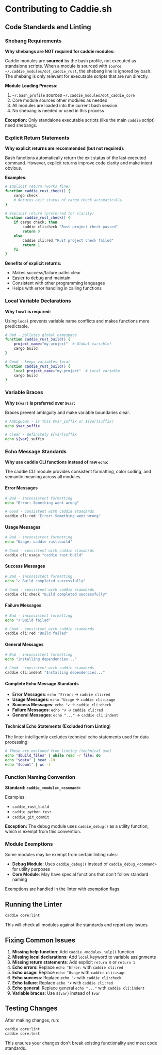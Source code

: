 # Contributing to Caddie.sh

## Code Standards and Linting

### Shebang Requirements

**Why shebangs are NOT required for caddie modules:**

Caddie modules are **sourced** by the bash profile, not executed as standalone scripts. When a module is sourced with `source ~/.caddie_modules/dot_caddie_rust`, the shebang line is ignored by bash. The shebang is only relevant for executable scripts that are run directly.

**Module Loading Process:**
1. `~/.bash_profile` sources `~/.caddie_modules/dot_caddie_core`
2. Core module sources other modules as needed
3. All modules are loaded into the current bash session
4. No shebang is needed or used in this process

**Exception:** Only standalone executable scripts (like the main `caddie` script) need shebangs.

### Explicit Return Statements

**Why explicit returns are recommended (but not required):**

Bash functions automatically return the exit status of the last executed command. However, explicit returns improve code clarity and make intent obvious.

**Examples:**

```bash
# Implicit return (works fine)
function caddie_rust_check() {
    cargo check
    # Returns exit status of cargo check automatically
}

# Explicit return (preferred for clarity)
function caddie_rust_check() {
    if cargo check; then
        caddie cli:check "Rust project check passed"
        return 0
    else
        caddie cli:red "Rust project check failed"
        return 1
    fi
}
```

**Benefits of explicit returns:**
- Makes success/failure paths clear
- Easier to debug and maintain
- Consistent with other programming languages
- Helps with error handling in calling functions

### Local Variable Declarations

**Why `local` is required:**

Using `local` prevents variable name conflicts and makes functions more predictable.

```bash
# Bad - pollutes global namespace
function caddie_rust_build() {
    project_name="my-project"  # Global variable!
    cargo build
}

# Good - keeps variables local
function caddie_rust_build() {
    local project_name="my-project"  # Local variable
    cargo build
}
```

### Variable Braces

**Why `${var}` is preferred over `$var`:**

Braces prevent ambiguity and make variable boundaries clear.

```bash
# Ambiguous - is this $var_suffix or ${var}suffix?
echo $var_suffix

# Clear - definitely ${var}suffix
echo ${var}_suffix
```

### Echo Message Standards

**Why use caddie CLI functions instead of raw `echo`:**

The caddie CLI module provides consistent formatting, color coding, and semantic meaning across all modules.

#### **Error Messages**
```bash
# Bad - inconsistent formatting
echo "Error: Something went wrong"

# Good - consistent with caddie standards
caddie cli:red "Error: Something went wrong"
```

#### **Usage Messages**
```bash
# Bad - inconsistent formatting
echo "Usage: caddie rust:build"

# Good - consistent with caddie standards
caddie cli:usage "caddie rust:build"
```

#### **Success Messages**
```bash
# Bad - inconsistent formatting
echo "✓ Build completed successfully"

# Good - consistent with caddie standards
caddie cli:check "Build completed successfully"
```

#### **Failure Messages**
```bash
# Bad - inconsistent formatting
echo "✗ Build failed"

# Good - consistent with caddie standards
caddie cli:red "Build failed"
```

#### **General Messages**
```bash
# Bad - inconsistent formatting
echo "Installing dependencies..."

# Good - consistent with caddie standards
caddie cli:indent "Installing dependencies..."
```

#### **Complete Echo Message Standards**
- **Error Messages**: `echo "Error:` → `caddie cli:red`
- **Usage Messages**: `echo "Usage` → `caddie cli:usage`
- **Success Messages**: `echo "✓` → `caddie cli:check`
- **Failure Messages**: `echo "✗` → `caddie cli:red`
- **General Messages**: `echo "..."` → `caddie cli:indent`

#### **Technical Echo Statements (Excluded from Linting)**
The linter intelligently excludes technical echo statements used for data processing:
```bash
# These are excluded from linting (technical use)
echo "$build_files" | while read -r file; do
echo "$data" | head -10
echo "$count" | wc -l
```

### Function Naming Convention

**Standard: `caddie_<module>_<command>`**

Examples:
- `caddie_rust_build`
- `caddie_python_test`
- `caddie_git_commit`

**Exception:** The debug module uses `caddie_debug()` as a utility function, which is exempt from this convention.

### Module Exemptions

Some modules may be exempt from certain linting rules:

- **Debug Module**: Uses `caddie_debug()` instead of `caddie_debug_<command>` for utility purposes
- **Core Module**: May have special functions that don't follow standard naming

Exemptions are handled in the linter with exemption flags.

## Running the Linter

```bash
caddie core:lint
```

This will check all modules against the standards and report any issues.

## Fixing Common Issues

1. **Missing help function**: Add `caddie_<module>_help()` function
2. **Missing local declarations**: Add `local` keyword to variable assignments
3. **Missing return statements**: Add explicit `return 0` or `return 1`
4. **Echo errors**: Replace `echo "Error:` with `caddie cli:red`
5. **Echo usage**: Replace `echo "Usage` with `caddie cli:usage`
6. **Echo success**: Replace `echo "✓` with `caddie cli:check`
7. **Echo failure**: Replace `echo "✗` with `caddie cli:red`
8. **Echo general**: Replace general `echo "..."` with `caddie cli:indent`
9. **Variable braces**: Use `${var}` instead of `$var`

## Testing Changes

After making changes, run:

```bash
caddie core:lint
caddie core:test
```

This ensures your changes don't break existing functionality and meet code standards.